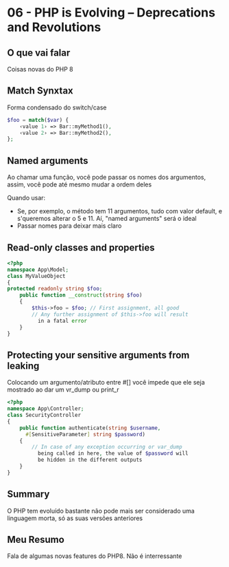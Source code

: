 # 06 - PHP is Evolving – Deprecations and Revolutions

## O que vai falar

Coisas novas do PHP 8

## Match Synxtax

Forma condensado do switch/case

````php
$foo = match($var) {
    ‹value 1› => Bar::myMethod1(),
    ‹value 2› => Bar::myMethod2(),
};
````

## Named arguments

Ao chamar uma função, você pode passar os nomes dos argumentos, assim, você pode até mesmo mudar a ordem deles

Quando usar:
+ Se, por exemplo, o método tem 11 argumentos, tudo com valor default, e s'queremos alterar o 5 e 11. Aí, "named  arguments" será o ideal
+ Passar nomes para deixar mais claro

## Read-only classes and properties


````php
<?php
namespace App\Model;
class MyValueObject
{
protected readonly string $foo;
    public function __construct(string $foo)
    {
        $this->foo = $foo; // First assignment, all good
        // Any further assignment of $this->foo will result
          in a fatal error
    }
}
````

## Protecting your sensitive arguments from leaking

Colocando um argumento/atributo entre #[] você impede que ele seja mostrado ao dar um vr_dump ou print_r

````php
<?php
namespace App\Controller;
class SecurityController
{
    public function authenticate(string $username,
      #[SensitiveParameter] string $password)
    {
        // In case of any exception occurring or var_dump
          being called in here, the value of $password will
          be hidden in the different outputs
    }
}
````

## Summary 

O PHP tem evoluído bastante não pode mais ser considerado uma linguagem morta, só as suas versões anteriores

## Meu Resumo

Fala de algumas novas features do PHP8. Não é interressante